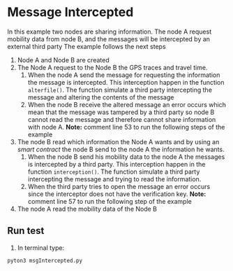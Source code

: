 # Message Intercepted
In this example two nodes are sharing information. The node A request mobility data from node B, and the messages will be intercepted by an external third party 
The example follows the next steps
  1. Node A and Node B are created
  2. The Node A request to the Node B the GPS traces and travel time.
      1. When the node A send the message for requesting the information the message is intercepted. This interception happen in the function `alterfile()`. The function simulate a third party intercepting the message and altering the contents of the message
      1. When the node B receive the altered message an error occurs which mean that the message was tampered by a third party so node B cannot read the message and therefore cannot share information with node A. **Note:** comment line 53 to run the following steps of the example
  3. The node B read which information the Node A wants and by using an *smart contract* the node B send to the node A the information he wants.
       1. When the node B send his mobility data to the node A the messages is intercepted by a third party. This interception happen in the function `interception()`. The function simulate a third party intercepting the message and trying to read the information.
       2. When the third party tries to open the message an error occurs since the interceptor does not have the verification key. **Note:** comment line 57 to run the following step of the example
  4. The node A read the mobility data of the Node B

## Run test
1. In terminal type: 
```
pyton3 msgIntercepted.py
